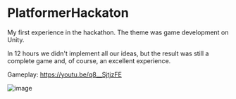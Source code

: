 # PlatformerHackaton

My first experience in the hackathon. The theme was game development on Unity.

In 12 hours we didn't implement all our ideas, but the result was still a complete game and, of course, an excellent experience.

Gameplay: https://youtu.be/q8__SjtjzFE

![image](https://user-images.githubusercontent.com/29926552/58553671-361cd600-821e-11e9-9140-29cfceae4b1b.png)

